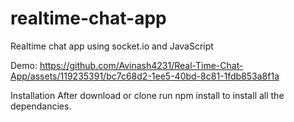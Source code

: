 # realtime-chat-app
Realtime chat app using socket.io and JavaScript

Demo: 
https://github.com/Avinash4231/Real-Time-Chat-App/assets/119235391/bc7c68d2-1ee5-40bd-8c81-1fdb853a8f1a





Installation
After download or clone run npm install to install all the dependancies.










